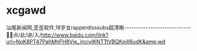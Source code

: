 # xcgawd
汕尾新闻网,歪歪软件,18岁女rapperdisssubs超清晰----------------------------💖💖点/此/进/入/http://www.baidu.com/link?url=NoK8PT47PahMhFH8Vie_jnciyIKNTTtVBQKpill6udK&amp;wd
